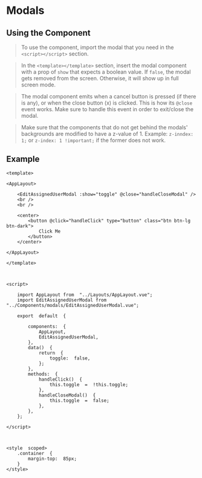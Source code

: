 # Modals

## Using the Component

> To use the component, import the modal that you need in the `<script></script>` section.

> In the `<template></template>` section, insert the modal component with a prop of `show` that expects a boolean value. If `false`, the modal gets removed from the screen. Otherwise, it will show up in full screen mode.

> The modal component emits when a cancel button is pressed (if there is any), or when the close button (x) is clicked. This is how its `@close` event works. Make sure to handle this event in order to exit/close the modal.

> Make sure that the components that do not get behind the modals' backgrounds are modified to have a z-value of 1.
> Example: `z-inndex: 1;` or `z-index: 1 !important;` if the former does not work.

## Example

```
<template>

<AppLayout>

	<EditAssignedUserModal :show="toggle" @close="handleCloseModal" />
	<br />
	<br />

	<center>
		<button @click="handleClick" type="button" class="btn btn-lg btn-dark">
			Click Me
		</button>
	</center>

</AppLayout>

</template>



<script>

	import AppLayout from  "../Layouts/AppLayout.vue";
	import EditAssignedUserModal from  "../Components/modals/EditAssignedUserModal.vue";

	export  default  {

		components:  {
			AppLayout,
			EditAssignedUserModal,
		},
		data()  {
			return  {
				toggle:  false,
			};
		},
		methods:  {
			handleClick()  {
				this.toggle  =  !this.toggle;
			},
			handleCloseModal()  {
				this.toggle  =  false;
			},
		},
	};

</script>



<style  scoped>
	.container  {
		margin-top:  85px;
	}
</style>
```
